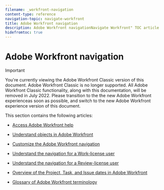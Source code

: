 ```yaml
---
filename: _workfront-navigation
content-type: reference
navigation-topic: navigate-workfront
title: Adobe Workfront navigation
description: Adobe Workfront navigationNavigate Workfront" TOC article. Having this as another link in that one looked very confusing."
hidefromtoc: true
---
```


# Adobe Workfront navigation

<!--
<div data-mc-conditions="QuicksilverOrClassic.Draft mode">
<p>(NOTE: this is drafted because all these links are added to the "Navigate Workfront" TOC article. Having this as another link in that one looked very confusing.</p>
<p>Keep this article here, however, so we won't add another TOC for this folder thinking that it might be missing.) </p>
</div>
-->

>[!IMPORTANT]
>
>You're currently viewing the Adobe Workfront Classic version of this document. Adobe Workfront Classic is no longer supported. All Adobe Workfront Classic functionality, along with this documentation, will be removed in July 2022. Please transition to the the new Adobe Workfront experienceas soon as possible, and switch to the new Adobe Workfront experience version of this document.

This section contains the following articles:

* [Access Adobe Workfront help](../../../workfront-basics/navigate-workfront/workfront-navigation/access-workfront-help.md) 
* [Understand objects in Adobe Workfront](../../../workfront-basics/navigate-workfront/workfront-navigation/understand-objects.md) 
* [Customize the Adobe Workfront navigation](../../../workfront-basics/navigate-workfront/workfront-navigation/customize-global-navigation-bar.md) 
* [Understand the navigation for a Work-license user](../../../workfront-basics/navigate-workfront/workfront-navigation/worker-global-navigation-bar.md) 
* [Understand the navigation for a Review-license user](../../../workfront-basics/navigate-workfront/workfront-navigation/reviewer-global-navigation-bar.md) 
* [Overview of the Project, Task, and Issue dates in Adobe Workfront](../../../workfront-basics/navigate-workfront/workfront-navigation/definitions-pti-dates.md) 
* [Glossary of Adobe Workfront terminology](../../../workfront-basics/navigate-workfront/workfront-navigation/workfront-terminology-glossary.md)

  <!--
  <li data-mc-conditions="QuicksilverOrClassic.Draft mode"><a href="../../../workfront-basics/navigate-workfront/workfront-navigation/glossary-ad-hoc.md" class="MCXref xref" xrefformat="{para}">Workfront terminology glossary for ad hoc</a> </li>
  -->

  <!--
  <li data-mc-conditions="QuicksilverOrClassic.Draft mode"><a href="../../../workfront-basics/navigate-workfront/workfront-navigation/glossary-of-workfront-terms.md" class="MCXref xref" xrefformat="{para}">Glossary of Workfront terms</a> </li>
  -->

  <!--
  <li data-mc-conditions="QuicksilverOrClassic.Draft mode"><a href="../../../workfront-basics/navigate-workfront/workfront-navigation/glossary-workfront-terms-a-c.md" class="MCXref xref" xrefformat="{para}">Glossary of Workfront terms (A-C)</a> </li>
  -->

  <!--
  <li data-mc-conditions="QuicksilverOrClassic.Draft mode"><a href="../../../workfront-basics/navigate-workfront/workfront-navigation/glossary-workfront-terms-d-f.md" class="MCXref xref" xrefformat="{para}">Glossary of Workfront terms (D-F)</a> </li>
  -->

  <!--
  <li data-mc-conditions="QuicksilverOrClassic.Draft mode"><a href="../../../workfront-basics/navigate-workfront/workfront-navigation/glossary-workfront-terms-g-i.md" class="MCXref xref" xrefformat="{para}">Glossary of Workfront terms (G-I)</a> </li>
  -->

  <!--
  <li data-mc-conditions="QuicksilverOrClassic.Draft mode"><a href="../../../workfront-basics/navigate-workfront/workfront-navigation/glossary-workfront-terms-j-l.md" class="MCXref xref" xrefformat="{para}">Glossary of Workfront terms (J-L)</a> </li>
  -->

  <!--
  <li data-mc-conditions="QuicksilverOrClassic.Draft mode"><a href="../../../workfront-basics/navigate-workfront/workfront-navigation/glossary-workfront-terms-m-o.md" class="MCXref xref" xrefformat="{para}">Glossary of Workfront terms (M-O)</a> </li>
  -->

  <!--
  <li data-mc-conditions="QuicksilverOrClassic.Draft mode"><a href="../../../workfront-basics/navigate-workfront/workfront-navigation/glossary-workfront-terms-p-r.md" class="MCXref xref" xrefformat="{para}">Glossary of Workfront terms (P-R)</a> </li>
  -->

  <!--
  <li data-mc-conditions="QuicksilverOrClassic.Draft mode"><a href="../../../workfront-basics/navigate-workfront/workfront-navigation/glossary-workfront-terms-s-u.md" class="MCXref xref" xrefformat="{para}">Glossary of Workfront terms (S-U)</a> </li>
  -->

  <!--
  <li data-mc-conditions="QuicksilverOrClassic.Draft mode"><a href="../../../workfront-basics/navigate-workfront/workfront-navigation/glossary-workfront-terms-v-z.md" class="MCXref xref" xrefformat="{para}">Glossary of Workfront terms (V-Z)</a> </li>
  -->

